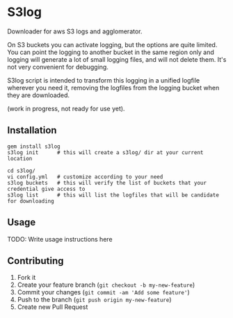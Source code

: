 # S3log

Downloader for aws S3 logs and agglomerator.

On S3 buckets you can activate logging, but the options are quite limited. You can point the logging to another bucket in the same region only and logging will generate a lot of small logging files, and will not delete them. It's not very convenient for debugging.

S3log script is intended to transform this logging in a unified logfile wherever you need it, removing the logfiles from the logging bucket when they are downloaded.

(work in progress, not ready for use yet).

## Installation

    gem install s3log
    s3log init      # this will create a s3log/ dir at your current location

    cd s3log/
    vi config.yml   # customize according to your need
    s3log buckets   # this will verify the list of buckets that your credential give access to
    s3log list      # this will list the logfiles that will be candidate for downloading

## Usage

TODO: Write usage instructions here

## Contributing

1. Fork it
2. Create your feature branch (`git checkout -b my-new-feature`)
3. Commit your changes (`git commit -am 'Add some feature'`)
4. Push to the branch (`git push origin my-new-feature`)
5. Create new Pull Request
